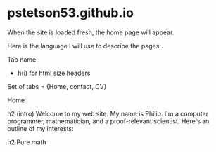 # pstetson53.github.io

When the site is loaded fresh, the home page will appear.

Here is the language I will use to describe the pages:


Tab name

- h(i) for html size headers


Set of tabs = {Home, contact, CV}

Home

h2 (intro) 
Welcome to my web site. My name is Philip. I'm a computer programmer, mathematician, and a proof-relevant scientist. Here's an outline of my interests:

h2 Pure math
